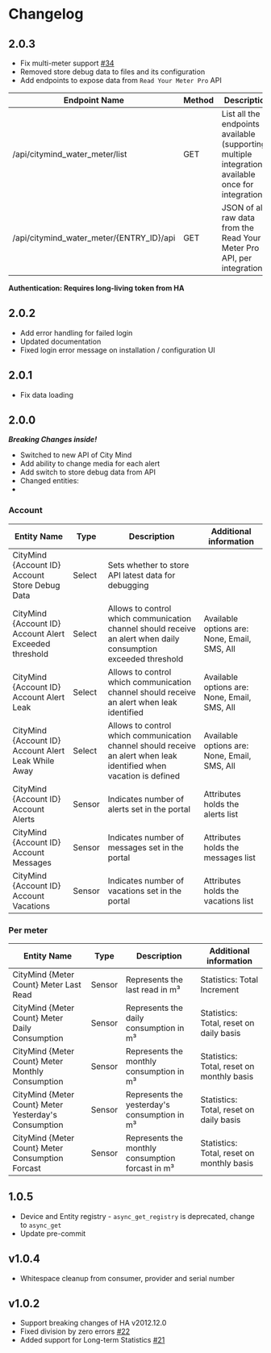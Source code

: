 # Changelog

## 2.0.3

- Fix multi-meter support [#34](https://github.com/maorcc/citymind_water_meter/issues/34)
- Removed store debug data to files and its configuration
- Add endpoints to expose data from `Read Your Meter Pro` API

| Endpoint Name                            | Method | Description                                                                                         |
|------------------------------------------|--------|-----------------------------------------------------------------------------------------------------|
| /api/citymind_water_meter/list           | GET    | List all the endpoints available (supporting multiple integrations), available once for integration |
| /api/citymind_water_meter/{ENTRY_ID}/api | GET    | JSON of all raw data from the Read Your Meter Pro API, per integration                              |

**Authentication: Requires long-living token from HA**


## 2.0.2

- Add error handling for failed login
- Updated documentation
- Fixed login error message on installation / configuration UI

## 2.0.1

- Fix data loading

## 2.0.0

***Breaking Changes inside!***

- Switched to new API of City Mind
- Add ability to change media for each alert
- Add switch to store debug data from API
- Changed entities:
-
### Account
| Entity Name                                            | Type   | Description                                                                                                         | Additional information                       |
|--------------------------------------------------------|--------|---------------------------------------------------------------------------------------------------------------------|----------------------------------------------|
| CityMind {Account ID} Account Store Debug Data         | Select | Sets whether to store API latest data for debugging                                                                 |                                              |
| CityMind {Account ID} Account Alert Exceeded threshold | Select | Allows to control which communication channel should receive an alert when daily consumption exceeded threshold     | Available options are: None, Email, SMS, All |
| CityMind {Account ID} Account Alert Leak               | Select | Allows to control which communication channel should receive an alert when leak identified                          | Available options are: None, Email, SMS, All |
| CityMind {Account ID} Account Alert Leak While Away    | Select | Allows to control which communication channel should receive an alert when leak identified when vacation is defined | Available options are: None, Email, SMS, All |
| CityMind {Account ID} Account Alerts                   | Sensor | Indicates number of alerts set in the portal                                                                        | Attributes holds the alerts list             |
| CityMind {Account ID} Account Messages                 | Sensor | Indicates number of messages set in the portal                                                                      | Attributes holds the messages list           |
| CityMind {Account ID} Account Vacations                | Sensor | Indicates number of vacations set in the portal                                                                     | Attributes holds the vacations list          |

### Per meter
| Entity Name                                          | Type   | Description                                      | Additional information                    |
|------------------------------------------------------|--------|--------------------------------------------------|-------------------------------------------|
| CityMind {Meter Count} Meter Last Read               | Sensor | Represents the last read in m³                   | Statistics: Total Increment               |
| CityMind {Meter Count} Meter Daily Consumption       | Sensor | Represents the daily consumption in m³           | Statistics: Total, reset on daily basis   |
| CityMind {Meter Count} Meter Monthly Consumption     | Sensor | Represents the monthly consumption in m³         | Statistics: Total, reset on monthly basis |
| CityMind {Meter Count} Meter Yesterday's Consumption | Sensor | Represents the yesterday's consumption in m³     | Statistics: Total, reset on daily basis   |
| CityMind {Meter Count} Meter Consumption Forcast     | Sensor | Represents the monthly consumption forcast in m³ | Statistics: Total, reset on monthly basis |



## 1.0.5

- Device and Entity registry - `async_get_registry` is deprecated, change to `async_get`
- Update pre-commit

## v1.0.4

- Whitespace cleanup from consumer, provider and serial number

## v1.0.2

- Support breaking changes of HA v2012.12.0
- Fixed division by zero errors [#22](https://github.com/maorcc/citymind_water_meter/issues/22)
- Added support for Long-term Statistics [#21](https://github.com/maorcc/citymind_water_meter/issues/21)
